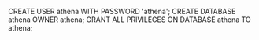 CREATE USER athena WITH PASSWORD 'athena';
CREATE DATABASE athena OWNER athena;
GRANT ALL PRIVILEGES ON DATABASE athena TO athena;